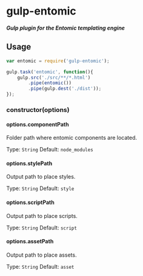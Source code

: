 ﻿# gulp-entomic
***Gulp plugin for the Entomic templating engine***

## Usage

```js
var entomic = require('gulp-entomic');

gulp.task('entomic', function(){
	gulp.src('./src/**/*.html')
		.pipe(entomic())
		.pipe(gulp.dest('./dist'));
});
```

### constructor(options)

#### options.componentPath

Folder path where entomic components are located.

Type: `String`
Default: `node_modules`

#### options.stylePath

Output path to place styles.

Type: `String`
Default: `style`

#### options.scriptPath

Output path to place scripts.

Type: `String`
Default: `script`

#### options.assetPath

Output path to place assets.

Type: `String`
Default: `asset`